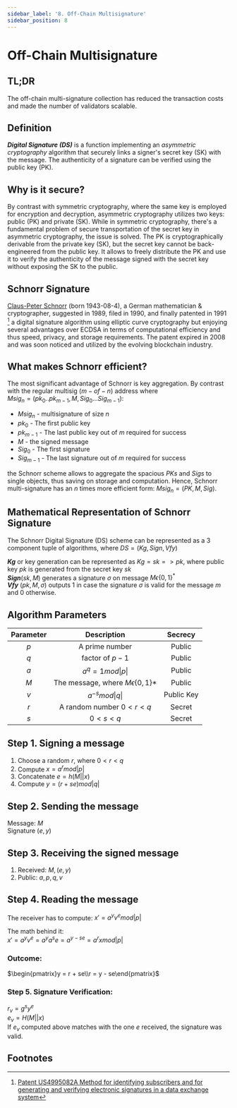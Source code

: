 ```yaml
---
sidebar_label: '8. Off-Chain Multisignature'
sidebar_position: 8
---
```


# Off-Chain Multisignature

## TL;DR
The off-chain multi-signature collection has reduced the transaction costs and made the number of validators scalable.

## Definition
***Digital Signature (DS)*** is a function implementing an *asymmetric cryptography* algorithm that securely links a signer's secret key (SK) with the message. The authenticity of a signature can be verified using the public key (PK).

## Why is it secure?
By contrast with symmetric cryptography, where the same key is employed for encryption and decryption, asymmetric cryptography utilizes two keys: public (PK) and private (SK). While in symmetric cryptography, there's a fundamental problem of secure transportation of the secret key in asymmetric cryptography, the issue is solved. The PK is cryptographically derivable from the private key (SK), but the secret key cannot be back-engineered from the public key. It allows to freely distribute the PK and use it to verify the authenticity of the message signed with the secret key without exposing the SK to the public.

## Schnorr Signature
[Claus-Peter Schnorr](https://en.wikipedia.org/wiki/Claus_P._Schnorr) (born 1943-08-4), a German mathematician & cryptographer, suggested in 1989, filed in 1990, and finally patented in 1991 [^1] a digital signature algorithm using elliptic curve cryptography but enjoying several advantages over ECDSA in terms of computational efficiency and thus speed, privacy, and storage requirements. The patent expired in 2008 and was soon noticed and utilized by the evolving blockchain industry.

## What makes Schnorr efficient?
The most significant advantage of Schnorr is key aggregation. By contrast with the regular multisig $(m-of-n)$ address where<br/> $Msig_{n} = (pk_0..pk_{m-1},M, Sig_0...Sig_{m-1})$:
- $Msig_{n}$ - multisignature of size $n$
- $pk_0$ - The first public key
- $pk_{m-1}$ - The last public key out of $m$ required for success
- $M$ - the signed message
- $Sig_0$ - The first signature
- $Sig_{m-1}$ - The last signature  out of $m$ required for success

the Schnorr scheme allows to aggregate the spacious $PKs$ and $Sigs$ to single objects, thus saving on storage and computation. Hence, Schnorr multi-signature has an $n$ times more efficient form: $Msig_{n} = (PK,M, Sig)$.


## Mathematical Representation of Schnorr Signature

The Schnorr Digital Signature (DS) scheme can be represented as a 3 component tuple of algorithms, where $DS = (Kg, Sign, Vfy)$<br/>

***$Kg$*** or key generation can be represented as $Kg = sk => pk$, where public key $pk$ is generated from the secret key $sk$<br/>
***$Sign$***$(sk,M)$ generates a signature $\sigma$ on message $M\epsilon\{0,1\}^*$<br/>
***$Vfy$*** $(pk, M, \sigma)$ outputs 1 in case the signature $\sigma$ is valid for the message $m$ and 0 otherwise.


## Algorithm Parameters

|Parameter|Description|Secrecy|
|:-:|:-:|:-:|
|$p$| A prime number|Public|
|$q$| factor of $p-1$|Public|
|$a$| $a^q = 1 mod \|p\|$|Public|
|$M$| The message, where $M \epsilon \{0,1\}*$| Public|
|$v$| $a^{-s} mod \|q\|$|Public Key|
|$r$| A random number $0 < r < q$| Secret |
|$s$| $0 < s < q$| Secret|


## Step 1. Signing a message

1. Choose a random $r$, where $0 < r < q$
2. Compute $x = a^r mod |p|$
3. Concatenate $e = h(M || x)$
4. Compute $y = (r + se) mod |q|$

## Step 2. Sending the message

Message: $M$<br/>
Signature $(e, y)$<br/>

## Step 3. Receiving the signed message

1. Received: $M, (e,y)$
2. Public: $a, p, q, v$

## Step 4. Reading the message

The receiver has to compute: $x' = a^y  v^e mod |p|$<br/>

The math behind it:<br/>
$x' = a^y v^e = a^ya^se = a^{y-se} = a^r x mod |p|$<br/>
### Outcome:
$\begin{pmatrix}y = r + se\\r = y - se\end{pmatrix}$<br/>

### Step 5. Signature Verification:
$r_v = g^sy^e$<br/>
$e_v = H(M || x)$<br/>
If $e_v$ computed above matches with the one $e$ received, the signature was valid.

## Footnotes

[^1]: [Patent US4995082A Method for identifying subscribers and for generating and verifying electronic signatures in a data exchange system](https://patents.google.com/patent/US4995082)